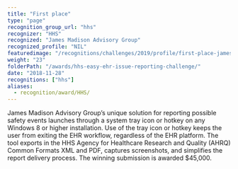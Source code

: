 ```yaml
---
title: "First place"
type: "page"
recognition_group_url: "hhs"
recognizer: "HHS"
recognized: "James Madison Advisory Group"
recognized_profile: "NIL"
featuredimage: "/recognitions/challenges/2019/profile/first-place-james-madison-advisory-group.jpg"
weight: "23"
folderPath: "/awards/hhs-easy-ehr-issue-reporting-challenge/"
date: "2018-11-28"
recognitions: ["hhs"]
aliases:
  - recognition/award/HHS/
---
```


James Madison Advisory Group’s unique solution for reporting possible safety events launches through a system tray icon or hotkey on any Windows 8 or higher installation. Use of the tray icon or hotkey keeps the user from exiting the EHR workflow, regardless of the EHR platform. The tool exports in the HHS Agency for Healthcare Research and Quality (AHRQ) Common Formats XML and PDF, captures screenshots, and simplifies the report delivery process. The winning submission is awarded $45,000.
